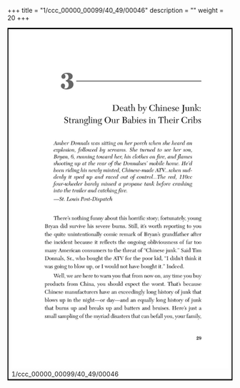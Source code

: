 +++
title = "1/ccc_00000_00099/40_49/00046"
description = ""
weight = 20
+++

<table style="border:2px solid black;max-width:800px;max-height:800px;" 
><tr><td>
<img class="center-fit-jpg"
src="/jpg_/out_jpg_dbc_046.jpg">
1/ccc_00000_00099/40_49/00046
</img></td></tr></table>
